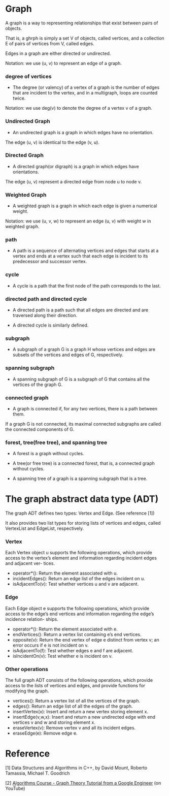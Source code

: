 # Graph

A graph is a way to representing relationships that exist between pairs of objects.

That is, a ghrph is simply a set V of objects, called vertices, and a collection E of pairs of vertices from V, called edges.

Edges in a graph are either directed or undirected.

Notation: we use (u, v) to represent an edge of a graph.

### degree of vertices
* The degree (or valency) of a vertex of a graph is the number of edges that are incident to the vertex, and in a multigraph, loops are counted twice.

Notation: we use deg(v) to denote the degree of a vertex v of a graph.

### Undirected Graph
* An undirected graph is a graph in which edges have no orientation.

The edge (u, v) is identical to the edge (v, u).

### Directed Graph
* A directed graph(or digraph) is a graph in which edges have orientations.

The edge (u, v) represent a directed edge from node u to node v.

### Weighted Graph
* A weighted graph is a graph in which each edge is given a numerical weight.

Notation: we use (u, v, w) to represent an edge (u, v) with weight w in weighted graph.

### path
* A path is a sequence of alternating vertices and edges that starts at a vertex and ends at a vertex such that each edge is incident to its predecessor and successor vertex.

### cycle
* A cycle is a path that the first node of the path corresponds to the last.

### directed path and directed cycle
* A directed path is a path such that all edges are directed and are traversed along their direction.

* A directed cycle is similarly defined.

### subgraph
* A subgraph of a graph G is a graph H whose vertices and edges are subsets of the vertices and edges of G, respectively.

### spanning subgraph
* A spanning subgraph of G is a subgraph of G that contains all the vertices of the graph G.

### connected graph
* A graph is connected if, for any two vertices, there is a path between them.

If a graph G is not connected, its maximal connected subgraphs are called the connected components of G.

### forest, tree(free tree), and spanning tree
* A forest is a graph without cycles.

* A tree(or free tree) is a connected forest, that is, a connected graph without cycles.

* A spanning tree of a graph is a spanning subgraph that is a tree.

# The graph abstract data type (ADT)
The graph ADT defines two types: Vertex and Edge. (See reference [1])

It also provides two list types for storing lists of vertices and edges, called VertexList and EdgeList, respectively.

### Vertex 
Each Vertex object u supports the following operations, which provide access to the vertex’s element and information regarding incident edges and adjacent ver- tices.

* operator*(): Return the element associated with u.
* incidentEdges(): Return an edge list of the edges incident on u.
* isAdjacentTo(v): Test whether vertices u and v are adjacent.

### Edge
Each Edge object e supports the following operations, which provide access to the edge’s end vertices and information regarding the edge’s incidence relation- ships.

* operator*(): Return the element associated with e.
* endVertices(): Return a vertex list containing e’s end vertices.
* opposite(v): Return the end vertex of edge e distinct from vertex v; an error occurs if e is not incident on v.
* isAdjacentTo(f): Test whether edges e and f are adjacent.
* isIncidentOn(v): Test whether e is incident on v.

### Other operations
The full graph ADT consists of the following operations, which provide access to the lists of vertices and edges, and provide functions for modifying the graph.

* vertices(): Return a vertex list of all the vertices of the graph.
* edges(): Return an edge list of all the edges of the graph.
* insertVertex(x): Insert and return a new vertex storing element x.
* insertEdge(v,w,x): Insert and return a new undirected edge with end vertices v and w and storing element x.
* eraseVertex(v): Remove vertex v and all its incident edges.
* eraseEdge(e): Remove edge e.


# Reference
[1] Data Structures and Algorithms in C++, by David Mount, Roberto Tamassia, Michael T. Goodrich

[2] <a href="https://www.youtube.com/watch?v=09_LlHjoEiY">Algorithms Course - Graph Theory Tutorial from a Google Engineer</a> (on YouTube)


